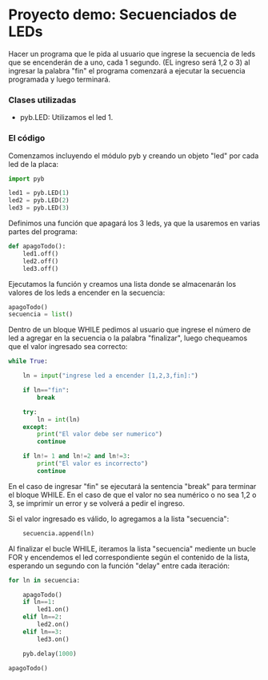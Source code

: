 # Proyecto demo: Secuenciados de LEDs
Hacer un programa que le pida al usuario que ingrese la secuencia de leds que se encenderán de a uno, cada 1 segundo. (EL ingreso será 1,2 o 3) 
al ingresar la palabra "fin" el programa comenzará a ejecutar la secuencia programada y luego terminará.

### Clases utilizadas
  - pyb.LED: Utilizamos el led 1.

### El código

Comenzamos incluyendo el módulo pyb y creando un objeto "led" por cada led de la placa:

```python
import pyb

led1 = pyb.LED(1)
led2 = pyb.LED(2)
led3 = pyb.LED(3)
```

Definimos una función que apagará los 3 leds, ya que la usaremos en varias partes del programa:

```python
def apagoTodo():
	led1.off()
	led2.off()
	led3.off()
```

Ejecutamos la función y creamos una lista donde se almacenarán los valores de los leds a encender en la secuencia:

```python
apagoTodo()
secuencia = list()
```

Dentro de un bloque WHILE pedimos al usuario que ingrese el número de led a agregar en la secuencia o la palabra "finalizar", luego chequeamos
que el valor ingresado sea correcto:

```python
while True:

	ln = input("ingrese led a encender [1,2,3,fin]:")

	if ln=="fin":
		break

	try:
		ln = int(ln)
	except:
		print("El valor debe ser numerico")
		continue

	if ln!= 1 and ln!=2 and ln!=3:
		print("El valor es incorrecto")
		continue
```

En el caso de ingresar "fin" se ejecutará la sentencia "break" para terminar el bloque WHILE. En el caso de que el valor no sea numérico
o no sea 1,2 o 3, se imprimir un error y se volverá a pedir el ingreso.

Si el valor ingresado es válido, lo agregamos a la lista "secuencia":

```python
	secuencia.append(ln)
```

Al finalizar el bucle WHILE, iteramos la lista "secuencia" mediente un bucle FOR y encendemos el led correspondiente según el contenido de
la lista, esperando un segundo con la función "delay" entre cada iteración:

```python
for ln in secuencia:

	apagoTodo()
	if ln==1:
		led1.on()
	elif ln==2:
		led2.on()
	elif ln==3:
		led3.on()

	pyb.delay(1000)

apagoTodo()
```










